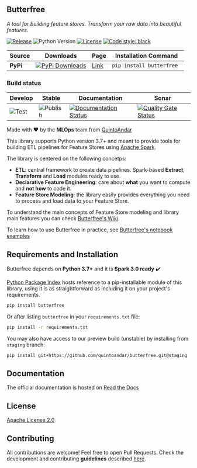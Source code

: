## Butterfree
_A tool for building feature stores. Transform your raw data into beautiful features._

[![Release](https://img.shields.io/github/v/release/quintoandar/butterfree)]((https://pypi.org/project/butterfree/))
![Python Version](https://img.shields.io/badge/python-3.7%20%7C%203.8-brightgreen.svg)
[![License](https://img.shields.io/badge/License-Apache%202.0-blue.svg)](https://opensource.org/licenses/Apache-2.0)
[![Code style: black](https://img.shields.io/badge/code%20style-black-000000.svg)](https://github.com/psf/black)

| Source    | Downloads                                                                                                                       | Page                                                 | Installation Command                       |
|-----------|---------------------------------------------------------------------------------------------------------------------------------|------------------------------------------------------|--------------------------------------------|
| **PyPi**  | [![PyPi Downloads](https://pepy.tech/badge/butterfree)](https://pypi.org/project/butterfree/)                      | [Link](https://pypi.org/project/butterfree/)        | `pip install butterfree `                  |

### Build status
| Develop                                                                     | Stable                                                                            | Documentation                                                                                                                                           | Sonar                                                                                                                                                                                    |
|-----------------------------------------------------------------------------|-----------------------------------------------------------------------------------|---------------------------------------------------------------------------------------------------------------------------------------------------------|------------------------------------------------------------------------------------------------------------------------------------------------------------------------------------------|
| ![Test](https://github.com/quintoandar/butterfree/workflows/Test/badge.svg) | ![Publish](https://github.com/quintoandar/butterfree/workflows/Publish/badge.svg) | [![Documentation Status](https://readthedocs.org/projects/butterfree/badge/?version=latest)](https://butterfree.readthedocs.io/en/latest/?badge=latest) | [![Quality Gate Status](https://sonarcloud.io/api/project_badges/measure?project=quintoandar_butterfree&metric=alert_status)](https://sonarcloud.io/dashboard?id=quintoandar_butterfree) |


Made with :heart: by the **MLOps** team from [QuintoAndar](https://github.com/quintoandar/)

This library supports Python version 3.7+ and meant to provide tools for building ETL pipelines for Feature Stores using [Apache Spark](https://spark.apache.org/).

The library is centered on the following concetps:
- **ETL**: central framework to create data pipelines. Spark-based **Extract**, **Transform** and **Load** modules ready to use.
- **Declarative Feature Engineering**: care about **what** you want to compute and **not how** to code it.
- **Feature Store Modeling**: the library easily provides everything you need to process and load data to your Feature Store.

To understand the main concepts of Feature Store modeling and library main features you can check [Butterfree's Wiki](https://github.com/quintoandar/butterfree/wiki).

To learn how to use Butterfree in practice, see [Butterfree's notebook examples](https://github.com/quintoandar/butterfree/tree/master/examples)  

## Requirements and Installation
Butterfree depends on **Python 3.7+** and it is **Spark 3.0 ready** :heavy_check_mark:

[Python Package Index](https://quintoandar.github.io/python-package-server/) hosts reference to a pip-installable module of this library, using it is as straightforward as including it on your project's requirements.

```bash
pip install butterfree
```

Or after listing `butterfree` in your `requirements.txt` file:

```bash
pip install -r requirements.txt
```

You may also have access to our preview build (unstable) by installing from `staging` branch:

```bash
pip install git+https://github.com/quintoandar/butterfree.git@staging
```

## Documentation
The official documentation is hosted on [Read the Docs](https://butterfree.readthedocs.io/en/latest/home.html)

## License
[Apache License 2.0](https://github.com/quintoandar/butterfree/blob/staging/LICENSE)

## Contributing
All contributions are welcome! Feel free to open Pull Requests. Check the development and contributing **guidelines** described [here](CONTRIBUTING.md).
